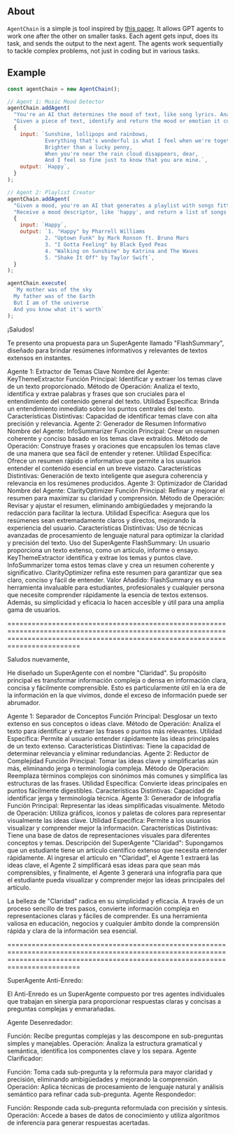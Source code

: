 ## About

`AgentChain` is a simple js tool inspired by [this paper](https://github.com/OpenBMB/ChatDev). It allows GPT agents to work one after the other on smaller tasks.
Each agent gets input, does its task, and sends the output to the next agent.
The agents work sequentially to tackle complex problems, not just in coding but in various tasks.

## Example

```javascript
const agentChain = new AgentChain();

// Agent 1: Music Mood Detector
agentChain.addAgent(
  "You're an AI that determines the mood of text, like song lyrics. Analyze the text and provide the mood it conveys, such as happy, sad, energetic, etc.",
  "Given a piece of text, identify and return the mood or emotion it conveys without additional explanation or comments.",
  {
    input: `Sunshine, lollipops and rainbows,
            Everything that's wonderful is what I feel when we're together,
            Brighter than a lucky penny,
            When you're near the rain cloud disappears, dear,
            And I feel so fine just to know that you are mine.`,
    output: `Happy`,
  }
);

// Agent 2: Playlist Creator
agentChain.addAgent(
  "Given a mood, you're an AI that generates a playlist with songs fitting that mood. Provide a list of songs that match the mood received as input.",
  "Receive a mood descriptor, like 'happy', and return a list of songs that embody this mood without further explanation.",
  {
    input: `Happy`,
    output: `1. "Happy" by Pharrell Williams
            2. "Uptown Funk" by Mark Ronson ft. Bruno Mars
            3. "I Gotta Feeling" by Black Eyed Peas
            4. "Walking on Sunshine" by Katrina and The Waves
            5. "Shake It Off" by Taylor Swift`,
  }
);

agentChain.execute(
  `My mother was of the sky
  My father was of the Earth
  But I am of the universe
  And you know what it's worth`
);
```

¡Saludos!

Te presento una propuesta para un SuperAgente llamado "FlashSummary", diseñado para brindar resúmenes informativos y relevantes de textos extensos en instantes.

Agente 1: Extractor de Temas Clave
Nombre del Agente: KeyThemeExtractor
Función Principal: Identificar y extraer los temas clave de un texto proporcionado.
Método de Operación: Analiza el texto, identifica y extrae palabras y frases que son cruciales para el entendimiento del contenido general del texto.
Utilidad Específica: Brinda un entendimiento inmediato sobre los puntos centrales del texto.
Características Distintivas: Capacidad de identificar temas clave con alta precisión y relevancia.
Agente 2: Generador de Resumen Informativo
Nombre del Agente: InfoSummarizer
Función Principal: Crear un resumen coherente y conciso basado en los temas clave extraídos.
Método de Operación: Construye frases y oraciones que encapsulen los temas clave de una manera que sea fácil de entender y retener.
Utilidad Específica: Ofrece un resumen rápido e informativo que permite a los usuarios entender el contenido esencial en un breve vistazo.
Características Distintivas: Generación de texto inteligente que asegura coherencia y relevancia en los resúmenes producidos.
Agente 3: Optimizador de Claridad
Nombre del Agente: ClarityOptimizer
Función Principal: Refinar y mejorar el resumen para maximizar su claridad y comprensión.
Método de Operación: Revisar y ajustar el resumen, eliminando ambigüedades y mejorando la redacción para facilitar la lectura.
Utilidad Específica: Asegura que los resúmenes sean extremadamente claros y directos, mejorando la experiencia del usuario.
Características Distintivas: Uso de técnicas avanzadas de procesamiento de lenguaje natural para optimizar la claridad y precisión del texto.
Uso del SuperAgente FlashSummary:
Un usuario proporciona un texto extenso, como un artículo, informe o ensayo.
KeyThemeExtractor identifica y extrae los temas y puntos clave.
InfoSummarizer toma estos temas clave y crea un resumen coherente y significativo.
ClarityOptimizer refina este resumen para garantizar que sea claro, conciso y fácil de entender.
Valor Añadido:
FlashSummary es una herramienta invaluable para estudiantes, profesionales y cualquier persona que necesite comprender rápidamente la esencia de textos extensos. Además, su simplicidad y eficacia lo hacen accesible y útil para una amplia gama de usuarios.

====================================================================================================================================================================================

Saludos nuevamente,

He diseñado un SuperAgente con el nombre "Claridad". Su propósito principal es transformar información compleja o densa en información clara, concisa y fácilmente comprensible. Esto es particularmente útil en la era de la información en la que vivimos, donde el exceso de información puede ser abrumador.

Agente 1: Separador de Conceptos
Función Principal: Desglosar un texto extenso en sus conceptos o ideas clave.
Método de Operación: Analiza el texto para identificar y extraer las frases o puntos más relevantes.
Utilidad Específica: Permite al usuario entender rápidamente las ideas principales de un texto extenso.
Características Distintivas: Tiene la capacidad de determinar relevancia y eliminar redundancias.
Agente 2: Reductor de Complejidad
Función Principal: Tomar las ideas clave y simplificarlas aún más, eliminando jerga o terminología compleja.
Método de Operación: Reemplaza términos complejos con sinónimos más comunes y simplifica las estructuras de las frases.
Utilidad Específica: Convierte ideas principales en puntos fácilmente digestibles.
Características Distintivas: Capacidad de identificar jerga y terminología técnica.
Agente 3: Generador de Infografía
Función Principal: Representar las ideas simplificadas visualmente.
Método de Operación: Utiliza gráficos, iconos y paletas de colores para representar visualmente las ideas clave.
Utilidad Específica: Permite a los usuarios visualizar y comprender mejor la información.
Características Distintivas: Tiene una base de datos de representaciones visuales para diferentes conceptos y temas.
Descripción del SuperAgente "Claridad":
Supongamos que un estudiante tiene un artículo científico extenso que necesita entender rápidamente. Al ingresar el artículo en "Claridad", el Agente 1 extraerá las ideas clave, el Agente 2 simplificará esas ideas para que sean más comprensibles, y finalmente, el Agente 3 generará una infografía para que el estudiante pueda visualizar y comprender mejor las ideas principales del artículo.

La belleza de "Claridad" radica en su simplicidad y eficacia. A través de un proceso sencillo de tres pasos, convierte información compleja en representaciones claras y fáciles de comprender. Es una herramienta valiosa en educación, negocios y cualquier ámbito donde la comprensión rápida y clara de la información sea esencial.

====================================================================================================================================================================================

SuperAgente Anti-Enredo:

El Anti-Enredo es un SuperAgente compuesto por tres agentes individuales que trabajan en sinergia para proporcionar respuestas claras y concisas a preguntas complejas y enmarañadas.

Agente Desenredador:

Función: Recibe preguntas complejas y las descompone en sub-preguntas simples y manejables.
Operación: Analiza la estructura gramatical y semántica, identifica los componentes clave y los separa.
Agente Clarificador:

Función: Toma cada sub-pregunta y la reformula para mayor claridad y precisión, eliminando ambigüedades y mejorando la comprensión.
Operación: Aplica técnicas de procesamiento de lenguaje natural y análisis semántico para refinar cada sub-pregunta.
Agente Respondedor:

Función: Responde cada sub-pregunta reformulada con precisión y síntesis.
Operación: Accede a bases de datos de conocimiento y utiliza algoritmos de inferencia para generar respuestas acertadas.
